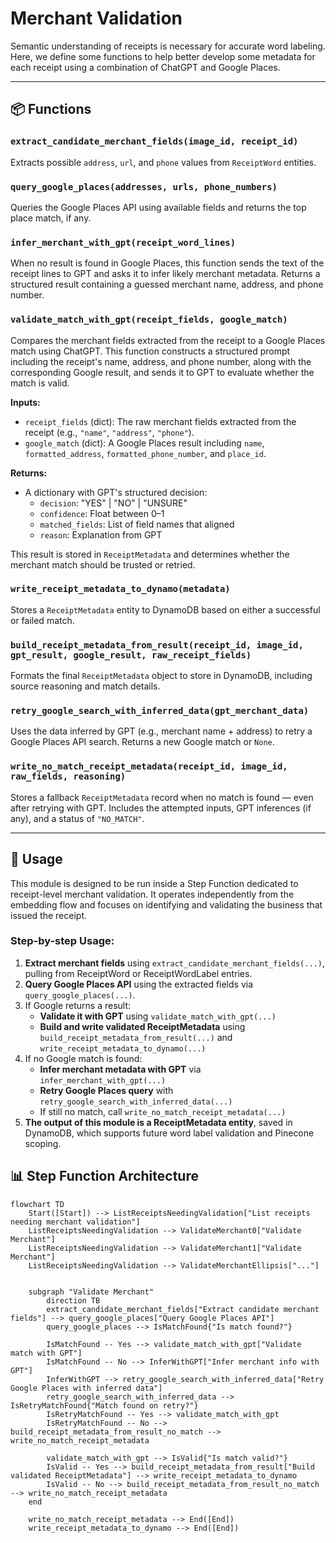 # Merchant Validation

Semantic understanding of receipts is necessary for accurate word labeling. Here, we define some functions to help better develop some metadata for each receipt using a combination of ChatGPT and Google Places.

---

## 📦 Functions

### `extract_candidate_merchant_fields(image_id, receipt_id)`

Extracts possible `address`, `url`, and `phone` values from `ReceiptWord` entities.

### `query_google_places(addresses, urls, phone_numbers)`

Queries the Google Places API using available fields and returns the top place match, if any.

### `infer_merchant_with_gpt(receipt_word_lines)`

When no result is found in Google Places, this function sends the text of the receipt lines to GPT and asks it to infer likely merchant metadata. Returns a structured result containing a guessed merchant name, address, and phone number.

### `validate_match_with_gpt(receipt_fields, google_match)`

Compares the merchant fields extracted from the receipt to a Google Places match using ChatGPT. This function constructs a structured prompt including the receipt's name, address, and phone number, along with the corresponding Google result, and sends it to GPT to evaluate whether the match is valid.

**Inputs:**

- `receipt_fields` (dict): The raw merchant fields extracted from the receipt (e.g., `"name"`, `"address"`, `"phone"`).
- `google_match` (dict): A Google Places result including `name`, `formatted_address`, `formatted_phone_number`, and `place_id`.

**Returns:**

- A dictionary with GPT's structured decision:
  - `decision`: "YES" | "NO" | "UNSURE"
  - `confidence`: Float between 0–1
  - `matched_fields`: List of field names that aligned
  - `reason`: Explanation from GPT

This result is stored in `ReceiptMetadata` and determines whether the merchant match should be trusted or retried.

### `write_receipt_metadata_to_dynamo(metadata)`

Stores a `ReceiptMetadata` entity to DynamoDB based on either a successful or failed match.

### `build_receipt_metadata_from_result(receipt_id, image_id, gpt_result, google_result, raw_receipt_fields)`

Formats the final `ReceiptMetadata` object to store in DynamoDB, including source reasoning and match details.

### `retry_google_search_with_inferred_data(gpt_merchant_data)`

Uses the data inferred by GPT (e.g., merchant name + address) to retry a Google Places API search. Returns a new Google match or `None`.

### `write_no_match_receipt_metadata(receipt_id, image_id, raw_fields, reasoning)`

Stores a fallback `ReceiptMetadata` record when no match is found — even after retrying with GPT. Includes the attempted inputs, GPT inferences (if any), and a status of `"NO_MATCH"`.

---

## 🧠 Usage

This module is designed to be run inside a Step Function dedicated to receipt-level merchant validation. It operates independently from the embedding flow and focuses on identifying and validating the business that issued the receipt.

### Step-by-step Usage:

1. **Extract merchant fields** using `extract_candidate_merchant_fields(...)`, pulling from ReceiptWord or ReceiptWordLabel entries.
2. **Query Google Places API** using the extracted fields via `query_google_places(...)`.
3. If Google returns a result:
   - **Validate it with GPT** using `validate_match_with_gpt(...)`
   - **Build and write validated ReceiptMetadata** using `build_receipt_metadata_from_result(...)` and `write_receipt_metadata_to_dynamo(...)`
4. If no Google match is found:
   - **Infer merchant metadata with GPT** via `infer_merchant_with_gpt(...)`
   - **Retry Google Places query** with `retry_google_search_with_inferred_data(...)`
   - If still no match, call `write_no_match_receipt_metadata(...)`
5. **The output of this module is a ReceiptMetadata entity**, saved in DynamoDB, which supports future word label validation and Pinecone scoping.

## 📊 Step Function Architecture

```mermaid
flowchart TD
    Start([Start]) --> ListReceiptsNeedingValidation["List receipts needing merchant validation"]
    ListReceiptsNeedingValidation --> ValidateMerchant0["Validate Merchant"]
    ListReceiptsNeedingValidation --> ValidateMerchant1["Validate Merchant"]
    ListReceiptsNeedingValidation --> ValidateMerchantEllipsis["..."]


    subgraph "Validate Merchant"
        direction TB
        extract_candidate_merchant_fields["Extract candidate merchant fields"] --> query_google_places["Query Google Places API"]
        query_google_places --> IsMatchFound{"Is match found?"}

        IsMatchFound -- Yes --> validate_match_with_gpt["Validate match with GPT"]
        IsMatchFound -- No --> InferWithGPT["Infer merchant info with GPT"]
        InferWithGPT --> retry_google_search_with_inferred_data["Retry Google Places with inferred data"]
        retry_google_search_with_inferred_data --> IsRetryMatchFound{"Match found on retry?"}
        IsRetryMatchFound -- Yes --> validate_match_with_gpt
        IsRetryMatchFound -- No --> build_receipt_metadata_from_result_no_match --> write_no_match_receipt_metadata

        validate_match_with_gpt --> IsValid{"Is match valid?"}
        IsValid -- Yes --> build_receipt_metadata_from_result["Build validated ReceiptMetadata"] --> write_receipt_metadata_to_dynamo
        IsValid -- No --> build_receipt_metadata_from_result_no_match --> write_no_match_receipt_metadata
    end

    write_no_match_receipt_metadata --> End([End])
    write_receipt_metadata_to_dynamo --> End([End])
```
